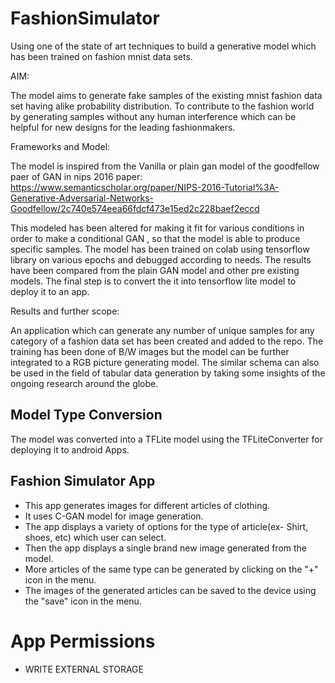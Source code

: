 # FashionSimulator

Using one of the state of art techniques to build a generative model which has been trained on fashion mnist data sets.

AIM:

The model aims to generate fake samples of the existing mnist fashion data set having alike probability distribution.
To contribute to the fashion world by generating samples without any human interference which can be helpful for new designs for the leading fashionmakers.

Frameworks and Model:

The model is inspired from the Vanilla or plain gan model of the goodfellow paer of GAN in nips 2016 
paper: https://www.semanticscholar.org/paper/NIPS-2016-Tutorial%3A-Generative-Adversarial-Networks-Goodfellow/2c740e574eea66fdcf473e15ed2c228baef2eccd

This modeled has been altered for making it fit for various conditions in order to make a conditional GAN , so that the model is able to produce specific samples.
The model has been trained on colab using tensorflow library on various epochs and debugged according to needs.
The results have been compared from the plain GAN model and other pre existing models.
The final step is to convert the it into tensorflow lite model to deploy it to an app.


Results and further scope:

An application which can generate any number of unique samples for any category of a fashion data set has been created and added to the repo.
The training has been done of B/W images but the model can be further integrated to a RGB picture generating model.
The similar schema can also be used in the field of tabular data generation by taking some insights of the ongoing research around the globe.


## Model Type Conversion

The model was converted into a TFLite model using the TFLiteConverter for deploying it to android Apps.

## Fashion Simulator App

- This app generates images for different articles of clothing.
- It uses C-GAN model for image generation.
- The app displays a variety of options for the type of article(ex- Shirt, shoes, etc) which user can select.
- Then the app displays a single brand new image generated from the model.
- More articles of the same type can be generated by clicking on the "+" icon in the menu.
- The images of the generated articles can be saved to the device using the "save" icon in the menu.

# App Permissions

- WRITE EXTERNAL STORAGE
